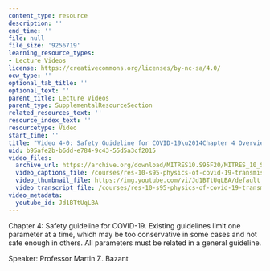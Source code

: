 ```yaml
---
content_type: resource
description: ''
end_time: ''
file: null
file_size: '9256719'
learning_resource_types:
- Lecture Videos
license: https://creativecommons.org/licenses/by-nc-sa/4.0/
ocw_type: ''
optional_tab_title: ''
optional_text: ''
parent_title: Lecture Videos
parent_type: SupplementalResourceSection
related_resources_text: ''
resource_index_text: ''
resourcetype: Video
start_time: ''
title: "Video 4-0: Safety Guideline for COVID-19\u2014Chapter 4 Overview"
uid: b95afe2b-b6dd-e784-9c43-55d5a3cf2015
video_files:
  archive_url: https://archive.org/download/MITRES10.S95F20/MITRES_10_S95F20_0400_300k.mp4
  video_captions_file: /courses/res-10-s95-physics-of-covid-19-transmission-fall-2020/29f87961a608529097fdffdeb53935d1_Jd1BTtUqLBA.vtt
  video_thumbnail_file: https://img.youtube.com/vi/Jd1BTtUqLBA/default.jpg
  video_transcript_file: /courses/res-10-s95-physics-of-covid-19-transmission-fall-2020/661af8d020723010f4000ee4db950fdf_Jd1BTtUqLBA.pdf
video_metadata:
  youtube_id: Jd1BTtUqLBA
---
```


Chapter 4: Safety guideline for COVID-19. Existing guidelines limit one parameter at a time, which may be too conservative in some cases and not safe enough in others. All parameters must be related in a general guideline.

Speaker: Professor Martin Z. Bazant

